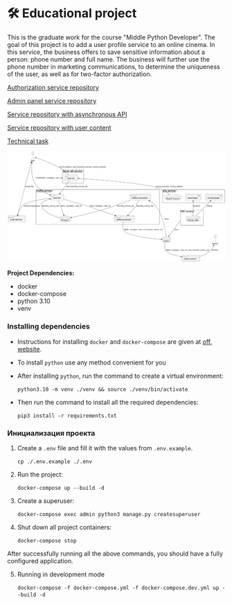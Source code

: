 # 🛠 Educational project

This is the graduate work for the course "Middle Python Developer". The goal of this project is to add a user profile 
service to an online cinema. In this service, the business offers to save sensitive information about a person: phone 
number and full name. The business will further use the phone number in marketing communications, to determine the 
uniqueness of the user, as well as for two-factor authorization.


[Authorization service repository](https://github.com/alex-fullstack/Auth_sprint_2)

[Admin panel service repository](https://github.com/alex-fullstack/new_admin_panel_sprint_3)

[Service repository with asynchronous API](https://github.com/alex-fullstack/Async_API_sprint_2)

[Service repository with user content](https://github.com/alex-fullstack/ugc_sprint_2)

[Technical task](https://github.com/gufin/graduate_work/tree/main/docs/tasks)

![Architecture](https://github.com/gufin/graduate_work/blob/main/docs/architecture.png)

**Project Dependencies:**

- docker
- docker-compose
- python 3.10
- venv


### Installing dependencies
- Instructions for installing `docker` and `docker-compose` are given at [off. website](https://docs.docker.com/install/).

- To install `python` use any method convenient for you

- After installing `python`, run the command to create a virtual environment:

    ```shell script
    python3.10 -m venv ./venv && source ./venv/bin/activate
    ``` 

- Then run the command to install all the required dependencies:

    ```shell script
    pip3 install -r requirements.txt
    ```

### Инициализация проекта
1. Create a `.env` file and fill it with the values from `.env.example`.

    ```shell script
    cp ./.env.example ./.env
    ```

2. Run the project:

    ```shell script
    docker-compose up --build -d
    ```

3. Create a superuser:
    
    ```shell script
    docker-compose exec admin python3 manage.py createsuperuser
    ```

4. Shut down all project containers:
    ```shell
    docker-compose stop
    ```

After successfully running all the above commands, you should have a fully configured application.

5. Running in development mode

    ```shell script
    docker-compose -f docker-compose.yml -f docker-compose.dev.yml up --build -d
    ```
